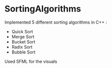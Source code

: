 # SortingAlgorithms
Implemented 5 different sorting algorithms in C++ :
- Quick Sort
- Merge Sort
- Bucket Sort
- Radix Sort
- Bubble Sort

Used SFML for the visuals
